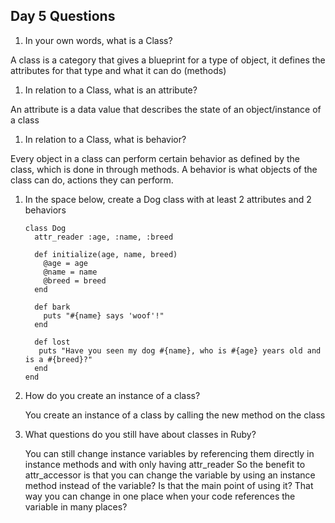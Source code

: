 ## Day 5 Questions

1. In your own words, what is a Class?

  A class is a category that gives a blueprint for a type of object, it
  defines the attributes for that type and what it can do (methods)

1. In relation to a Class, what is an attribute?

  An attribute is a data value that describes the state of an object/instance
  of a class

1. In relation to a Class, what is behavior?

  Every object in a class can perform certain behavior as defined by the class,
  which is done in through methods. A behavior is what objects of the class can
  do, actions they can perform.

1. In the space below, create a Dog class with at least 2 attributes and 2 behaviors

       class Dog
         attr_reader :age, :name, :breed

         def initialize(age, name, breed)
           @age = age
           @name = name
           @breed = breed
         end

         def bark
           puts "#{name} says 'woof'!"
         end

         def lost
          puts "Have you seen my dog #{name}, who is #{age} years old and is a #{breed}?"
         end
       end  


1. How do you create an instance of a class?

     You create an instance of a class by calling the new method on the class


1. What questions do you still have about classes in Ruby?

     You can still change instance variables by referencing them directly in
     instance methods and with only having attr_reader
     So the benefit to attr_accessor is that you can change the variable by
     using an instance method instead of the variable? Is that the main point of
     using it? That way you can change in one place when your code references the
     variable in many places?
